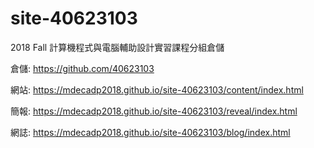 # site-40623103

2018 Fall 計算機程式與電腦輔助設計實習課程分組倉儲

倉儲: https://github.com/40623103

網站: https://mdecadp2018.github.io/site-40623103/content/index.html

簡報: https://mdecadp2018.github.io/site-40623103/reveal/index.html

網誌: https://mdecadp2018.github.io/site-40623103/blog/index.html

